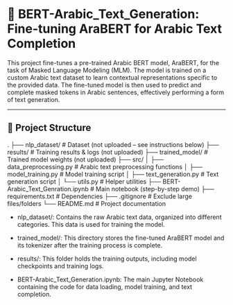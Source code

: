 # 📝 BERT-Arabic_Text_Generation: Fine-tuning AraBERT for Arabic Text Completion

This project fine-tunes a pre-trained Arabic BERT model, AraBERT, for the task of Masked Language Modeling (MLM). The model is trained on a custom Arabic text dataset to learn contextual representations specific to the provided data. The fine-tuned model is then used to predict and complete masked tokens in Arabic sentences, effectively performing a form of text generation.

---

## 📂 Project Structure

.
├── nlp_dataset/ # Dataset (not uploaded – see instructions below)
├── results/ # Training results & logs (not uploaded)
├── trained_model/ # Trained model weights (not uploaded)
├── src/
│ ├── data_preprocessing.py # Arabic text preprocessing functions
│ ├── model_training.py # Model training script
│ ├── text_generation.py # Text generation script
│ └── utils.py # Helper utilities
├── BERT-Arabic_Text_Genration.ipynb # Main notebook (step-by-step demo)
├── requirements.txt # Dependencies
├── .gitignore # Exclude large files/folders
└── README.md # Project documentation


- nlp_dataset/: Contains the raw Arabic text data, organized into different categories. This data is used for training the model.

- trained_model/: This directory stores the fine-tuned AraBERT model and its tokenizer after the training process is complete.

- results/: This folder holds the training outputs, including model checkpoints and training logs.

- BERT-Arabic_Text_Generation.ipynb: The main Jupyter Notebook containing the code for data loading, model training, and text completion.
